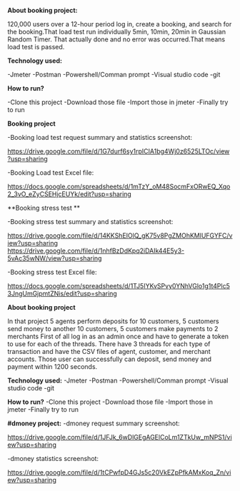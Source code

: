 **About booking project:**


120,000 users over a 12-hour period log in, create a booking, and search for the booking.That load test run individually 5min, 10min, 20min in Gaussian Random Timer. That actually done and no error was occurred.That means load test is passed.



**Technology used:**

-Jmeter
-Postman
-Powershell/Comman prompt
-Visual studio code
-git



**How to run?**

-Clone this project
-Download those file
-Import those in jmeter
-Finally try to run



**Booking project**


-Booking load test request summary and statistics screenshot:


https://drive.google.com/file/d/1G7durf6sy1rpICIA1bg4Wj0z6525LTOc/view?usp=sharing


-Booking Load test Excel file:

https://docs.google.com/spreadsheets/d/1mTzY_oM48SocmFxORwEQ_Xqo2_3vO_eZyCSEHjcEUYk/edit?usp=sharing



 **Booking stress test **

 
-Booking stress test summary and statistics screenshot:


https://drive.google.com/file/d/14KKShEIOlQ_gK75v8PgZMOhKMlUFGYFC/view?usp=sharing
https://drive.google.com/file/d/1nhfBzDdKpq2iDAIk44E5y3-5vAc35wNW/view?usp=sharing


-Booking stress test Excel file:

https://docs.google.com/spreadsheets/d/1TJ5IYKvSPvy0YNhVGlo1g1t4Plc53JngUmGjpmtZNis/edit?usp=sharing




**About booking project**


In that project 5 agents perform deposits for 10 customers, 5 customers send money to another 10 customers, 5 customers make payments to 2 merchants
First of all log in as an admin once and have to generate a token to use for each of the threads. There have 3 threads for each type of
transaction and have the CSV files of agent, customer, and merchant accounts. Those user can successfully can deposit, send money and payment within 1200 seconds.




**Technology used:**
-Jmeter
-Postman
-Powershell/Comman prompt
-Visual studio code
-git



**How to run?**
-Clone this project
-Download those file
-Import those in jmeter
-Finally try to run



**#dmoney project:**
-dmoney request summary screenshot:


https://drive.google.com/file/d/1JFJk_6wDlGEgAGElCoLm1ZTkUw_mNPS1/view?usp=sharing


-dmoney statistics screenshot:

https://drive.google.com/file/d/1tCPwfpD4GJs5c20VkEZpPfkAMxKoq_Zn/view?usp=sharing



